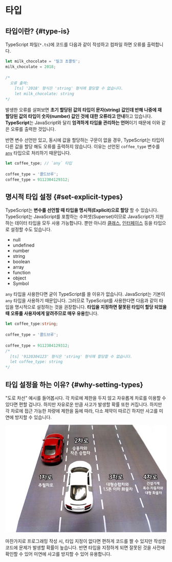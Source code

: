 # 타입

## 타입이란? {#type-is}

TypeScript 파일\(`*.ts`\)에 코드를 다음과 같이 작성하고 컴파일 하면 오류를 출력합니다.

```typescript
let milk_chocolate = '밀크 초콜릿';
milk_chocolate = 2018;

/*
  오류 출력:
    [ts] '2018' 형식은 'string' 형식에 할당할 수 없습니다.
    let milk_chocolate: string
*/
```

발생한 오류를 살펴보면 **초기 할당된 값의 타입이 문자\(string\) 값인데 반해 나중에 재 할당된 값의 타입이 숫자\(number\) 값인 것에 대한 오류라고 안내**하고 있습니다. **TypeScript**는 JavaScript와 달리 **엄격하게 타입을 관리하는 언어**이기 때문에 이와 같은 오류를 출력한 것입니다.

반면 변수 선언만 있고, 동시에 값을 할당하는 구문이 없을 경우, TypeScript는 타입이 다른 값을 할당 해도 오류를 출력하지 않습니다. 이유는 선언된 `coffee_type` 변수를 [`any`](any.md) 타입으로 처리하기 때문입니다.

```typescript
let coffee_type; // `any` 타입

coffee_type = '콜드브루';
coffee_type = 9112304129312;
```

## 명시적 타입 설정 {#set-explicit-types}

TypeScript는 **변수를 선언할 때 타입을 명시적\(Explicit\)으로 할당** 할 수 있습니다. TypeScript는 JavaScript를 포함하는 수퍼셋\(Superset\)이므로 JavaScript가 지원하는 데이터 타입을 모두 사용 가능합니다. 뿐만 아니라 [클래스](../classes/), [인터페이스](../interface/) 등을 타입으로 설정할 수도 있습니다.

* null
* undefined
* number
* string
* boolean
* array
* function
* object
* Symbol

`any` 타입을 사용한다면 굳이 TypeScript를 쓸 이유가 없습니다. JavaScript는 기본이 `any` 타입을 사용하기 때문입니다. 그러므로 TypeScript를 사용한다면 다음과 같이 타입을 명시적으로 설정하는 것을 권장합니다. **타입을 지정하면 잘못된 타입이 할당 되었을 때 오류를 사용자에게 알려주므로 매우 유용**합니다.

```typescript
let coffee_type:string;

coffee_type = '콜드브루';

coffee_type = 9112304129312;
/*
  [ts] '9120304123' 형식은 'string' 형식에 할당할 수 없습니다.
  let coffee_type: string
*/
```

## 타입 설정을 하는 이유? {#why-setting-types}

"도로 차선" 예시를 들어봅시다. 각 차로에 제한을 두지 않고 자유롭게 차로를 이용할 수 있다면 편할 겁니다. 하지만 자유로운 만큼 사고가 발생할 확률 또한 커집니다. 하지만 각 차로에 접근 가능한 차량에 제한을 둠에 따라, 다소 제약이 따르긴 하지만 사고를 미연에 방지할 수 있습니다.

![](../.gitbook/assets/image%20%286%29.png)

마찬가지로 프로그래밍 작성 시, 타입 지정이 없다면 편하게 코드를 짤 수 있지만 작성한 코드에 문제가 발생할 확률이 높습니다. 반면 타입을 지정하게 되면 잘못된 것을 사전에 확인할 수 있어 미연에 사고를 방지할 수 있어 유용합니다.

